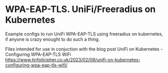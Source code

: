 # WPA-EAP-TLS. UniFi/Freeradius on Kubernetes

Example configs to run UniFi WPA-EAP-TLS using freeradius on kubernetes, if anyone is crazy enought to do such a thing.

Files intended for use in conjuction with the blog post UniFi on Kubernetes - Configuring WPA-EAP-TLS WiFi https://www.tinfoilcipher.co.uk/2023/02/08/unifi-on-kubernetes-configuring-wpa-eap-tls-wifi/
